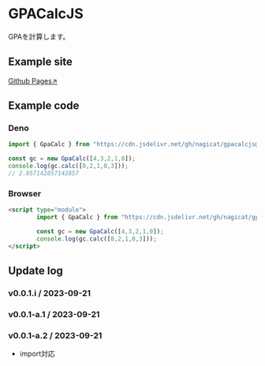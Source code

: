 # GPACalcJS
GPAを計算します。

## Example site
[Github Pages↗](https://nagicat.github.io/gpacalcjs/)

## Example code
### Deno
```js
import { GpaCalc } from "https://cdn.jsdelivr.net/gh/nagicat/gpacalcjs@0.0.1-a.2/dist/gpa-calc.js"

const gc = new GpaCalc([4,3,2,1,0]);
console.log(gc.calc([8,2,1,0,3]));
// 2.857142857142857
```

### Browser
```html
<script type="module">
        import { GpaCalc } from "https://cdn.jsdelivr.net/gh/nagicat/gpacalcjs@0.0.1-a.2/dist/gpa-calc.js"

        const gc = new GpaCalc([4,3,2,1,0]);
        console.log(gc.calc([8,2,1,0,3]));
</script>
```

## Update log
### v0.0.1.i / 2023-09-21

### v0.0.1-a.1 / 2023-09-21

### v0.0.1-a.2 / 2023-09-21
- import対応